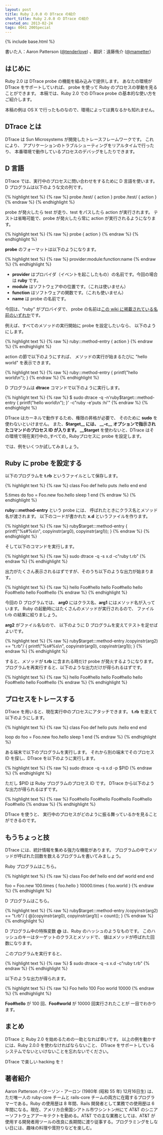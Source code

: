 ```yaml
---
layout: post
title: Ruby 2.0.0 の DTrace の紹介
short_title: Ruby 2.0.0 の DTrace の紹介
created_on: 2013-02-24
tags: 0041 200Special
---
```

{% include base.html %}


書いた人：Aaron Patterson ([@tenderlove](https://twitter.com/tenderlove)) 、翻訳：遠藤侑介 ([@mametter](https://twitter.com/mametter))

## はじめに

Ruby 2.0 は DTrace probe の機能を組み込みで提供します。
あなたの環境が DTrace をサポートしていれば、
probe を使って Ruby のプロセスの挙動を見ることができます。
本稿では、Ruby 2.0 での DTrace probe の基本的な使い方をご紹介します。

本稿の例は OS X で行ったものなので、環境によっては異なるかも知れません。

## DTrace とは

DTrace は Sun Microsystems が開発したトレースフレームワークです。
これにより、
アプリケーションのトラブルシューティングをリアルタイムで行ったり、
本番環境で動作しているプロセスのデバッグをしたりできます。

## D 言語

DTrace では、実行中のプロセスに問い合わせをするために D 言語を使います。
D プログラムは以下のような文の列です。

{% highlight text %}
{% raw %}
probe /test/ { action }
probe /test/ { action }
{% endraw %}
{% endhighlight %}


probe が発火したら test が走り、test をパスしたら action が実行されます。
テストは省略可能で、probe が発火したら常に action が実行されるようになります。

{% highlight text %}
{% raw %}
probe { action }
{% endraw %}
{% endhighlight %}


__probe__ のフォーマットは以下のようになります。

{% highlight text %}
{% raw %}
provider:module:function:name
{% endraw %}
{% endhighlight %}


* __provider__ はプロバイダ（イベントを起こしたもの）の名前です。今回の場合は __ruby__ です。
* __module__ はソフトウェア中の位置です。（これは使いません）
* __function__ はソフトウェアの関数です。（これも使いません）
* __name__ は probe の名前です。


今回は、"ruby" がプロバイダで、
probe の名前は[この wiki に掲載されている名前のいずれか](https://bugs.ruby-lang.org/projects/ruby/wiki/DTraceProbes)です。

例えば、すべてのメソッドの実行開始に probe を設定したいなら、
以下のようにします。

{% highlight text %}
{% raw %}
ruby:::method-entry { action }
{% endraw %}
{% endhighlight %}


action の節で以下のようにすれば、
メソッドの実行が始まるたびに "hello world" を表示できます。

{% highlight text %}
{% raw %}
ruby:::method-entry { printf("hello world\n"); }
{% endraw %}
{% endhighlight %}


D プログラムは __dtrace__ コマンドで以下のように実行します。

{% highlight text %}
{% raw %}
$ sudo dtrace -q -n'ruby$target:::method-entry { printf("hello world\n"); }' -c"ruby -e'puts :hi'"
{% endraw %}
{% endhighlight %}


DTrace はカーネルで動作するため、権限の昇格が必要で、
そのために __sudo__ を使わないといけません。
また、__$target__ には、
__-c__ オプションで指示されたコマンドのプロセス ID が入ります。
__$target__ を使わないと、DTrace はその環境で現在実行中の_すべての_ Rubyプロセスに probe を設定します。

では、例をいくつか試してみましょう。

## Ruby に probe を設定する

以下のプログラムを __t.rb__ というファイルとして保存します。

{% highlight text %}
{% raw %}
class Foo
  def hello
    puts :hello
  end
end

5.times do
  foo = Foo.new
  foo.hello
  sleep 1
end
{% endraw %}
{% endhighlight %}


__ruby:::method-entry__ という probe には、
呼ばれたときにクラス名とメソッド名が渡されます。
以下のコードが書かれた __x.d__ というファイルを作ります。

{% highlight text %}
{% raw %}
ruby$target:::method-entry
{
  printf("%s#%s\n", copyinstr(arg0), copyinstr(arg1));
}
{% endraw %}
{% endhighlight %}


そして以下のコマンドを実行します。

{% highlight text %}
{% raw %}
sudo dtrace -q -s x.d -c"ruby t.rb"
{% endraw %}
{% endhighlight %}


出力がたくさん表示されるはずですが、そのうち以下のような出力が始まります。

{% highlight text %}
{% raw %}
hello
Foo#hello
hello
Foo#hello
hello
Foo#hello
hello
Foo#hello
{% endraw %}
{% endhighlight %}


今回の D プログラムでは、
__arg0__ にはクラス名、__arg1__ にはメソッド名が入っています。
Ruby の起動時にはたくさんのメソッドが実行されるので、
ファイル t.rb の結果に絞りましょう。

__arg2__ がファイル名なので、
以下のように D プログラムを変えてテストを足せばよいです。

{% highlight text %}
{% raw %}
ruby$target:::method-entry
/copyinstr(arg2) == "t.rb"/
{
  printf("%s#%s\n", copyinstr(arg0), copyinstr(arg1));
}
{% endraw %}
{% endhighlight %}


すると、メソッドが __t.rb__ に含まれる時だけ probe が発火するようになります。
プログラムを再実行すると、以下のような出力だけが得られるはずです。

{% highlight text %}
{% raw %}
hello
Foo#hello
hello
Foo#hello
hello
Foo#hello
hello
Foo#hello
{% endraw %}
{% endhighlight %}


## プロセスをトレースする

DTrace を用いると、現在実行中のプロセスにアタッチできます。
__t.rb__ を変えて以下のようにします。

{% highlight text %}
{% raw %}
class Foo
  def hello
    puts :hello
  end
end

loop do
  foo = Foo.new
  foo.hello
  sleep 1
end
{% endraw %}
{% endhighlight %}


ある端末で以下のプログラムを実行します。
それから別の端末でそのプロセス ID を探し、DTrace を以下のように実行します。

{% highlight text %}
{% raw %}
sudo dtrace -q -s x.d -p $PID
{% endraw %}
{% endhighlight %}


ただし $PID は Ruby プログラムのプロセス ID です。
DTrace から以下のような出力が得られるはずです。

{% highlight text %}
{% raw %}
Foo#hello
Foo#hello
Foo#hello
Foo#hello
Foo#hello
{% endraw %}
{% endhighlight %}


DTrace を使うと、
実行中のプロセスがどのように振る舞っているかを見ることができるのです。

## もうちょっと技

DTrace には、統計情報を集める強力な機能があります。
プログラムの中でメソッドが呼ばれた回数を数えるプログラムを書いてみましょう。

Ruby プログラムはこちら。

{% highlight text %}
{% raw %}
class Foo
  def hello
  end
  def world
  end
end

foo = Foo.new
100.times   { foo.hello }
10000.times { foo.world }
{% endraw %}
{% endhighlight %}


D プログラムはこちら。

{% highlight text %}
{% raw %}
ruby$target:::method-entry
/copyinstr(arg2) == "t.rb"/
{
  @[copyinstr(arg0), copyinstr(arg1)] = count();
}
{% endraw %}
{% endhighlight %}


D プログラム中の特殊変数 __@__ は、Ruby のハッシュのようなものです。
このハッシュのキーはターゲットのクラスとメソッドで、
値はメソッドが呼ばれた回数になります。

このプログラムを実行すると、

{% highlight text %}
{% raw %}
$ sudo dtrace -q -s x.d -c"ruby t.rb"
{% endraw %}
{% endhighlight %}


以下のような出力が得られます。

{% highlight text %}
{% raw %}
  Foo          hello          100
  Foo          world        10000
{% endraw %}
{% endhighlight %}


__Foo#hello__ が 100 回、__Foo#world__ が 10000 回実行されたことが
一目でわかります。

## まとめ

DTrace と Ruby 2.0 を始めるための一助となれば幸いです。
以上の例を動かすには、Ruby 2.0.0 を使わなければならないこと、
DTrace をサポートしているシステムでないといけないことを忘れないでください。

DTrace で楽しい hacking を！

## 著者紹介

Aaron Patterson パターソン・アーロン (1980年 (昭和 55 年) 12月16日生) は、
ただ唯一人の ruby-core チームと rails-core チームの両方に在籍するプログラマーである。Ruby の使用歴は 8 年間、Rails 開発者として業務での使用歴は 6 年間になる。現在、アメリカ合衆国シアトル市ワシントン州にて AT&amp;T のシニアーソフトウェアアーキテクトを勤める。AT&amp;T での主な業務としては、AT&amp;T が使用する開発者用ツールの改良に長期間に渡り従事する。プログラミングをしない日には、趣味の料理や茸狩りなどを楽しむ。


